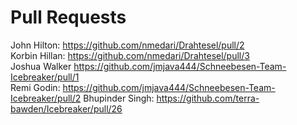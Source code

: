 # Pull Requests

John Hilton: https://github.com/nmedari/Drahtesel/pull/2 \
Korbin Hillan: https://github.com/nmedari/Drahtesel/pull/3 \
Joshua Walker https://github.com/jmjava444/Schneebesen-Team-Icebreaker/pull/1 \
Remi Godin: https://github.com/jmjava444/Schneebesen-Team-Icebreaker/pull/2
Bhupinder Singh: https://github.com/terra-bawden/Icebreaker/pull/26

